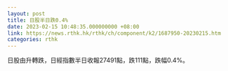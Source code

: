 ```yaml
---
layout: post
title: 日股半日跌0.4%
date: 2023-02-15 10:48:35.000000000 +08:00
link: https://news.rthk.hk/rthk/ch/component/k2/1687950-20230215.htm
categories: rthk
---
```


日股由升轉跌，日經指數半日收報27491點，跌111點，跌幅0.4%。
